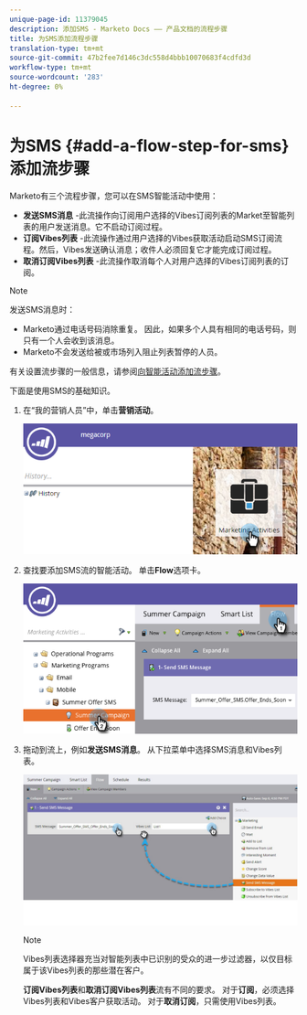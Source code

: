 ```yaml
---
unique-page-id: 11379045
description: 添加SMS - Marketo Docs —— 产品文档的流程步骤
title: 为SMS添加流程步骤
translation-type: tm+mt
source-git-commit: 47b2fee7d146c3dc558d4bbb10070683f4cdfd3d
workflow-type: tm+mt
source-wordcount: '283'
ht-degree: 0%

---
```



# 为SMS {#add-a-flow-step-for-sms}添加流步骤

Marketo有三个流程步骤，您可以在SMS智能活动中使用：

* **发送SMS消息** -此流操作向订阅用户选择的Vibes订阅列表的Market至智能列表的用户发送消息。它不启动订阅过程。
* **订阅Vibes列表** -此流操作通过用户选择的Vibes获取活动启动SMS订阅流程。然后，Vibes发送确认消息；收件人必须回复它才能完成订阅过程。
* **取消订阅Vibes列表** -此流操作取消每个人对用户选择的Vibes订阅列表的订阅。

>[!NOTE]
>
>发送SMS消息时：
>
>* Marketo通过电话号码消除重复。 因此，如果多个人具有相同的电话号码，则只有一个人会收到该消息。
>* Marketo不会发送给被或市场列入阻止列表暂停的人员。

>



有关设置流步骤的一般信息，请参阅[向智能活动添加流步骤](../../../product-docs/core-marketo-concepts/smart-campaigns/flow-actions/add-a-flow-step-to-a-smart-campaign.md)。

下面是使用SMS的基础知识。

1. 在“我的营销人员”中，单击&#x200B;**营销活动**。

   ![](assets/image2016-7-28-11-3a41-3a17.png)

1. 查找要添加SMS流的智能活动。 单击&#x200B;**Flow**&#x200B;选项卡。

   ![](assets/image2016-7-28-11-3a43-3a41.png)

1. 拖动到流上，例如&#x200B;**发送SMS消息**。 从下拉菜单中选择SMS消息和Vibes列表。

   ![](assets/send-sms-message-hands.jpg)

   >[!NOTE]
   >
   >Vibes列表选择器充当对智能列表中已识别的受众的进一步过滤器，以仅目标属于该Vibes列表的那些潜在客户。
   >
   >
   >**订阅Vibes列表**&#x200B;和&#x200B;**取消订阅Vibes列表**&#x200B;流有不同的要求。 对于&#x200B;**订阅**，必须选择Vibes列表和Vibes客户获取活动。 对于&#x200B;**取消订阅**，只需使用Vibes列表。

